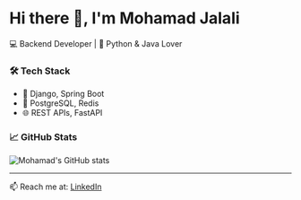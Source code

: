 # Hi there 👋, I'm Mohamad Jalali

💻 Backend Developer | 🐍 Python & Java Lover

### 🛠 Tech Stack
- 🔧 Django, Spring Boot
- 💾 PostgreSQL, Redis
- 🌐 REST APIs, FastAPI

### 📈 GitHub Stats
![Mohamad's GitHub stats](https://github-readme-stats.vercel.app/api?username=mohamadjalali&show_icons=true&theme=radical)

---

📫 Reach me at: [LinkedIn](https://www.linkedin.com/in/yourprofile)
